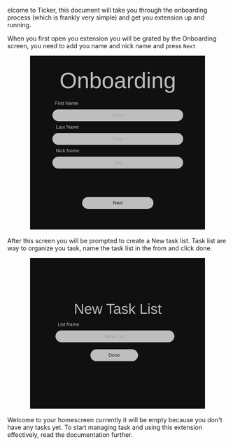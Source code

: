 elcome to Ticker, this document will take you through the onboarding process (which is frankly very simple) and get you extension up and running. 

When you first open you extension you will be grated by the Onboarding screen, you need to add you name and nick name and press `Next`

<div align="center">
<img src="../../media/Onboard.png" alt="Onboarding" width=400/>
</div>

After this screen you will be prompted to create a New task list. Task list are way to organize you task, name the task list in the from and click done. 
<div align="center">
<img src="../../media/New-TaskList-Form.png" alt="Task List" width=400/>
</div>

Welcome to your homescreen currently it will be empty because you don't have any tasks yet. To start managing task and using this extension effectively, read the documentation further. 

